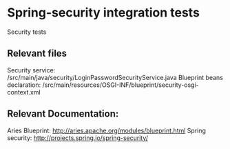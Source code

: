 # Spring-security integration tests

Security tests

## Relevant files
Security service: /src/main/java/security/LoginPasswordSecurityService.java
Blueprint beans declaration: /src/main/resources/OSGI-INF/blueprint/security-osgi-context.xml

## Relevant Documentation:
Aries Blueprint: http://aries.apache.org/modules/blueprint.html
Spring security: http://projects.spring.io/spring-security/